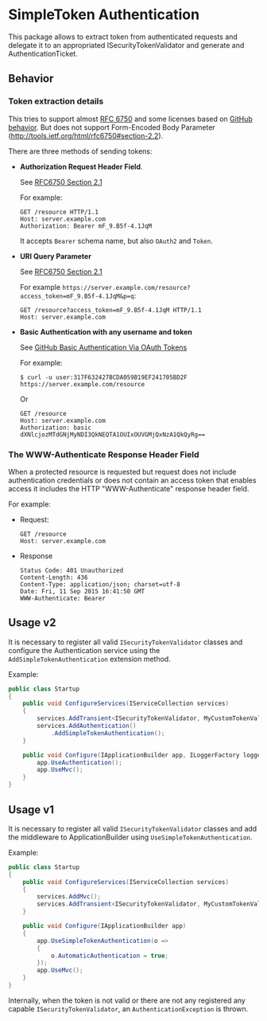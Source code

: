 # SimpleToken Authentication

This package allows to extract token from authenticated requests and delegate it to an appropriated ISecurityTokenValidator and generate and AuthenticationTicket.

## Behavior

### Token extraction details

This tries to support almost [RFC 6750](http://tools.ietf.org/html/rfc6750) and some licenses based on [GitHub behavior](https://developer.github.com/v3/oauth/#use-the-access-token-to-access-the-api). But does not support Form-Encoded Body Parameter (http://tools.ietf.org/html/rfc6750#section-2.2).

There are three methods of sending tokens:

* **Authorization Request Header Field**. 

    See [RFC6750 Section 2.1](https://tools.ietf.org/html/rfc6750#section-2.1)

    For example:

	```
    GET /resource HTTP/1.1
    Host: server.example.com
    Authorization: Bearer mF_9.B5f-4.1JqM
	```

	It accepts `Bearer` schema name, but also `OAuth2` and `Token`.

* **URI Query Parameter**

    See [RFC6750 Section 2.1](https://tools.ietf.org/html/rfc6750#section-2.3)

	For example `https://server.example.com/resource?access_token=mF_9.B5f-4.1JqM&p=q`:

	```
	GET /resource?access_token=mF_9.B5f-4.1JqM HTTP/1.1
    Host: server.example.com
	```

* **Basic Authentication with any username and token**

    See [GitHub Basic Authentication Via OAuth Tokens](https://developer.github.com/v3/auth/#via-oauth-tokens)

    For example:

	```
	$ curl -u user:317F632427BCDA059B19EF241705BD2F https://server.example.com/resource
	```

	Or 

	```
    GET /resource
	Host: server.example.com
    Authorization: basic dXNlcjozMTdGNjMyNDI3QkNEQTA1OUIxOUVGMjQxNzA1QkQyRg==
	```

### The WWW-Authenticate Response Header Field

When a protected resource is requested but request does not include authentication credentials or does not contain an access token that enables access it includes the HTTP "WWW-Authenticate" response header field.

For example:

* Request:

    ```
    GET /resource
    Host: server.example.com
	```

* Response    
    
    ```
    Status Code: 401 Unauthorized
    Content-Length: 436
    Content-Type: application/json; charset=utf-8
    Date: Fri, 11 Sep 2015 16:41:50 GMT
    WWW-Authenticate: Bearer
    ```

## Usage v2

It is necessary to register all valid `ISecurityTokenValidator` classes and configure the Authentication service using the `AddSimpleTokenAuthentication` extension method.

Example:

```csharp
public class Startup
{
	public void ConfigureServices(IServiceCollection services)
	{
		services.AddTransient<ISecurityTokenValidator, MyCustomTokenValidator>();
		services.AddAuthentication()
			.AddSimpleTokenAuthentication();
	}

	public void Configure(IApplicationBuilder app, ILoggerFactory loggerfactory) {
		app.UseAuthentication();
		app.UseMvc();
	}
}
```

## Usage v1

It is necessary to register all valid `ISecurityTokenValidator` classes and add the middleware to ApplicationBuilder using `UseSimpleTokenAuthentication`.

Example:

```csharp
public class Startup
{
	public void ConfigureServices(IServiceCollection services)
	{
		services.AddMvc();
		services.AddTransient<ISecurityTokenValidator, MyCustomTokenValidator>();
	}

    public void Configure(IApplicationBuilder app)
	{
		app.UseSimpleTokenAuthentication(o =>
		{
			o.AutomaticAuthentication = true;
		});
		app.UseMvc();
	}
}
```

Internally, when the token is not valid or there are not any registered any capable `ISecurityTokenValidator`, an `AuthenticationException` is thrown.